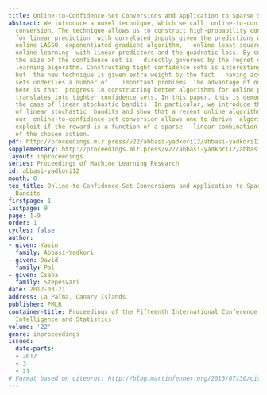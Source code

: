 ```yaml
---
title: Online-to-Confidence-Set Conversions and Application to Sparse Stochastic Bandits
abstract: We introduce a novel technique, which we call  online-to-confidence-set
  conversion. The technique allows us to construct high-probability confidence sets
  for linear prediction  with correlated inputs given the predictions of any algorithm   (e.g.,
  online LASSO, exponentiated gradient algorithm,   online least-squares, p-norm algorithm)   targeting
  online learning  with linear predictors and the quadratic loss. By construction,
  the size of the confidence set is   directly governed by the regret of the online
  learning algorithm. Constructing tight confidence sets is interesting on its own,
  but  the new technique is given extra weight by the fact   having access tight confidence
  sets underlies a number of    important problems. The advantage of our construction
  here is that  progress in constructing better algorithms for online prediction problems   directly
  translates into tighter confidence sets. In this paper, this is demonstrated in
  the case of linear stochastic bandits. In particular, we introduce the sparse variant
  of linear stochastic  bandits and show that a recent online algorithm together with
  our  online-to-confidence-set conversion allows one to derive  algorithms that can
  exploit if the reward is a function of a sparse   linear combination of the components
  of the chosen action.
pdf: http://proceedings.mlr.press/v22/abbasi-yadkori12/abbasi-yadkori12.pdf
supplementary: http://proceedings.mlr.press/v22/abbasi-yadkori12/abbasi-yadkori12Supple.pdf
layout: inproceedings
series: Proceedings of Machine Learning Research
id: abbasi-yadkori12
month: 0
tex_title: Online-to-Confidence-Set Conversions and Application to Sparse Stochastic
  Bandits
firstpage: 1
lastpage: 9
page: 1-9
order: 1
cycles: false
author:
- given: Yasin
  family: Abbasi-Yadkori
- given: David
  family: Pal
- given: Csaba
  family: Szepesvari
date: 2012-03-21
address: La Palma, Canary Islands
publisher: PMLR
container-title: Proceedings of the Fifteenth International Conference on Artificial
  Intelligence and Statistics
volume: '22'
genre: inproceedings
issued:
  date-parts:
  - 2012
  - 3
  - 21
# Format based on citeproc: http://blog.martinfenner.org/2013/07/30/citeproc-yaml-for-bibliographies/
---
```

